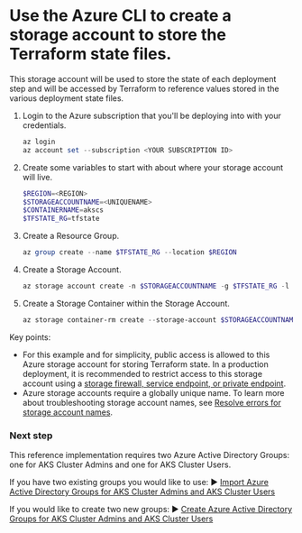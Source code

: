 # Use the Azure CLI to create a storage account to store the Terraform state files.
This storage account will be used to store the state of each deployment step and will be accessed by Terraform to reference values stored in the various deployment state files.

1. Login to the Azure subscription that you'll be deploying into with your credentials.

   ```PowerShell
   az login
   az account set --subscription <YOUR SUBSCRIPTION ID>
   ```
2. Create some variables to start with about where your storage account will live.
   
    ```PowerShell
    $REGION=<REGION>
    $STORAGEACCOUNTNAME=<UNIQUENAME>
    $CONTAINERNAME=akscs
    $TFSTATE_RG=tfstate
    ```
3. Create a Resource Group.
    
    ```PowerShell
    az group create --name $TFSTATE_RG --location $REGION
    ```

4. Create a Storage Account.

    ```PowerShell
    az storage account create -n $STORAGEACCOUNTNAME -g $TFSTATE_RG -l $REGION --sku Standard_LRS
    ```

5. Create a Storage Container within the Storage Account.

    ```PowerShell
    az storage container-rm create --storage-account $STORAGEACCOUNTNAME --name $CONTAINERNAME
    ```

Key points:

* For this example and for simplicity, public access is allowed to this Azure storage account for storing Terraform state. In a production deployment, it is recommended to restrict access to this storage account using a [storage firewall, service endpoint, or private endpoint](https://learn.microsoft.com/azure/storage/common/storage-network-security).
* Azure storage accounts require a globally unique name. To learn more about troubleshooting storage account names, see [Resolve errors for storage account names](https://learn.microsoft.com/azure/azure-resource-manager/templates/error-storage-account-name).

### Next step
This reference implementation requires two Azure Active Directory Groups: one for AKS Cluster Admins and one for AKS Cluster Users. 

If you have two existing groups you would like to use:
:arrow_forward: [Import Azure Active Directory Groups for AKS Cluster Admins and AKS Cluster Users](./03-aad-import.md)

If you would like to create two new groups:
:arrow_forward: [Create Azure Active Directory Groups for AKS Cluster Admins and AKS Cluster Users](./03-aad-create.md)